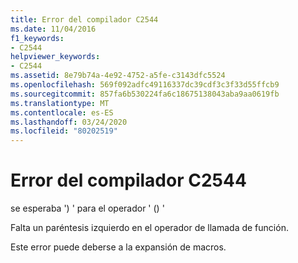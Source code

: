 ```yaml
---
title: Error del compilador C2544
ms.date: 11/04/2016
f1_keywords:
- C2544
helpviewer_keywords:
- C2544
ms.assetid: 8e79b74a-4e92-4752-a5fe-c3143dfc5524
ms.openlocfilehash: 569f092adfc49116337dc39cdf3c3f33d55ffcb9
ms.sourcegitcommit: 857fa6b530224fa6c18675138043aba9aa0619fb
ms.translationtype: MT
ms.contentlocale: es-ES
ms.lasthandoff: 03/24/2020
ms.locfileid: "80202519"
---
```

# <a name="compiler-error-c2544"></a>Error del compilador C2544

se esperaba ') ' para el operador ' () '

Falta un paréntesis izquierdo en el operador de llamada de función.

Este error puede deberse a la expansión de macros.
